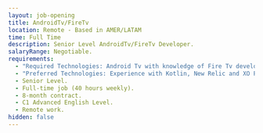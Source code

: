 ```yaml
---
layout: job-opening
title: AndroidTv/FireTv
location: Remote - Based in AMER/LATAM
time: Full Time
description: Senior Level AndroidTv/FireTv Developer.
salaryRange: Negotiable.
requirements:
  - "Required Technologies: Android Tv with knowledge of Fire Tv development. "
  - "Preferred Technologies: Experience with Kotlin, New Relic and XO Player."
  - Senior Level.
  - Full-time job (40 hours weekly).
  - 8-month contract.
  - C1 Advanced English Level.
  - Remote work.
hidden: false
---
```

